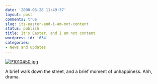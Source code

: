 ```yaml
---
date: '2008-03-28 11:49:37'
layout: post
comments: true
slug: its-easter-and-i-am-not-content
status: publish
title: It's Easter, and I am not content
wordpress_id: '634'
categories:
- News and updates
---
```


[![P1010450.jpg](http://fnord.phfactor.net/wp-photos/thumb.20080328-114936-1.jpg)](http://fnord.phfactor.net/wp-photos/20080328-114936-1.jpg)




 A brief walk down the street, and a brief moment of unhappiness. Ahh,   drama.
 

